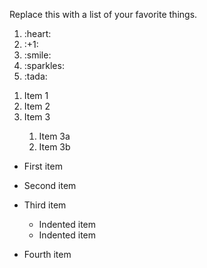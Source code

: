 Replace this with a list of your favorite things.

<html>
  <body>
   <ol>
  <li>:heart:</li>
  <li>:+1:</li>
  <li>:smile:</li>
  <li>:sparkles:</li>
   <li>:tada:</li>
</ol>
    

    
    
    
<ol>
  <li>Item 1</li>
  <li>Item 2</li>
  <li>Item 3</li>
  <ol>
    <li>Item 3a</li>
    <li>Item 3b</li>
    </ol>
</ol>   
    
    
        
- First item
- Second item
- Third item
    - Indented item
    - Indented item
- Fourth item
    
  </body>
  </html>
